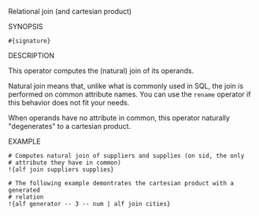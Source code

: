 
Relational join (and cartesian product)

SYNOPSIS

    #{signature}

DESCRIPTION

This operator computes the (natural) join of its operands. 

Natural join means that, unlike what is commonly used in SQL, the join is 
performed on common attribute names. You can use the `rename` operator if this 
behavior does not fit your needs.

When operands have no attribute in common, this operator naturally "degenerates" 
to a cartesian product.

EXAMPLE

    # Computes natural join of suppliers and supplies (on sid, the only 
    # attribute they have in common)
    !{alf join suppliers supplies}

    # The following example demontrates the cartesian product with a generated 
    # relation
    !{alf generator -- 3 -- num | alf join cities}
